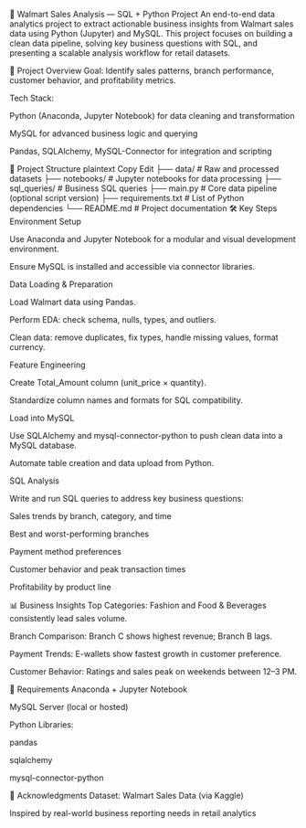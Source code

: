 🛒 Walmart Sales Analysis — SQL + Python Project
An end-to-end data analytics project to extract actionable business insights from Walmart sales data using Python (Jupyter) and MySQL. This project focuses on building a clean data pipeline, solving key business questions with SQL, and presenting a scalable analysis workflow for retail datasets.

🚀 Project Overview
Goal: Identify sales patterns, branch performance, customer behavior, and profitability metrics.

Tech Stack:

Python (Anaconda, Jupyter Notebook) for data cleaning and transformation

MySQL for advanced business logic and querying

Pandas, SQLAlchemy, MySQL-Connector for integration and scripting

📁 Project Structure
plaintext
Copy
Edit
├── data/              # Raw and processed datasets
├── notebooks/         # Jupyter notebooks for data processing
├── sql_queries/       # Business SQL queries
├── main.py            # Core data pipeline (optional script version)
├── requirements.txt   # List of Python dependencies
└── README.md          # Project documentation
🛠️ Key Steps
Environment Setup

Use Anaconda and Jupyter Notebook for a modular and visual development environment.

Ensure MySQL is installed and accessible via connector libraries.

Data Loading & Preparation

Load Walmart data using Pandas.

Perform EDA: check schema, nulls, types, and outliers.

Clean data: remove duplicates, fix types, handle missing values, format currency.

Feature Engineering

Create Total_Amount column (unit_price × quantity).

Standardize column names and formats for SQL compatibility.

Load into MySQL

Use SQLAlchemy and mysql-connector-python to push clean data into a MySQL database.

Automate table creation and data upload from Python.

SQL Analysis

Write and run SQL queries to address key business questions:

Sales trends by branch, category, and time

Best and worst-performing branches

Payment method preferences

Customer behavior and peak transaction times

Profitability by product line

📊 Business Insights
Top Categories: Fashion and Food & Beverages consistently lead sales volume.

Branch Comparison: Branch C shows highest revenue; Branch B lags.

Payment Trends: E-wallets show fastest growth in customer preference.

Customer Behavior: Ratings and sales peak on weekends between 12–3 PM.

📝 Requirements
Anaconda + Jupyter Notebook

MySQL Server (local or hosted)

Python Libraries:

pandas

sqlalchemy

mysql-connector-python


🙌 Acknowledgments
Dataset: Walmart Sales Data (via Kaggle)

Inspired by real-world business reporting needs in retail analytics

